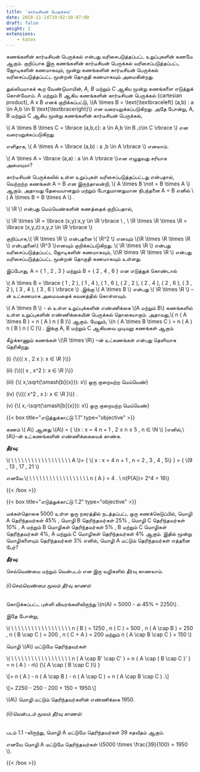 ```yaml
---
title: 'கார்டீசியன் பெருக்கல்'
date: 2018-11-14T19:02:50-07:00
draft: false
weight: 2
extensions:
    - katex
---
```


கணங்களின் கார்டீசியன் பெருக்கல் என்பது வரிசைபடுத்தப்பட்ட உறுப்புகளின் கணமே
ஆகும். குறிப்பாக இரு கணங்களின் கார்டீசியன் பெருக்கல் வரிசைப்படுத்தப்பட்ட ஜோடிகளின்
கணமாகவும், மூன்று கணங்களின் கார்டீசியன் பெருக்கல் வரிசைப்படுத்தப்பட்ட மூன்றன் தொகுதி
கணமாகவும் அமைகின்றது.

துல்லியமாகக் கூற வேண்டுமாயின், *A, B* மற்றும் *C* ஆகிய மூன்று கணங்களை எடுத்துக்
கொள்வோம். A மற்றும் B ஆகிய கணங்களின் கார்டீசியன் பெருக்கல் (cartesian product), A x B
எனக் குறிக்கப்பட்டு, \\(A \times B = \text{\textbraceleft} (a,b) : a \in A,b \in B \text{\textbraceright}\\) என வரையறுக்கப்படுகிறது. அதே போன்று, A, B
மற்றும் C ஆகிய மூன்று கணங்களின் கார்டீசியன் பெருக்கல்,

 \\( A \times B \times C = \lbrace (a,b,c): a \in A,b \in B ,c\in C \rbrace \\) என வரையறுக்கப்படுகிறது.

எளிதாக, \\( A \times A = \lbrace (a,b) : a ,b \in A \rbrace \\) எனலாம்.

 \\( A \times A = \lbrace (a,a) : a \in A \rbrace \\)என எழுதுவது சரியாக அமையுமா?

கார்டீசியன் பெருக்கலில் உள்ள உறுப்புகள் வரிசைப்படுத்தப்பட்டது என்பதால், வெற்றற்ற
கணங்கள் A = B என இருந்தாலன்றி, \\( A \times B \not = B \times A \\) ஆகும். அதாவது தேவையானதும் மற்றும்
போதுமானதுமான நிபந்தனை A = B எனில் \\( A \times B = B \times A \\) .

\\( \R \\) என்பது மெய்யெண்களின் கணத்தைக் குறிப்பதால்,

\\( \R \times \R = \lbrace (x,y):x,y \in \R \rbrace \ , \ \R \times \R \times \R  =  \lbrace (x,y,z):x,y,z \in \R \rbrace \\)

குறிப்பாக,\\( \R \times \R \\)  என்பதனை \\( \R^2 \\) எனவும் \\(\R \times \R \times \R \\) என்பதனை\\( \R^3 \\)எனவும்
குறிக்கப்படுகிறது. \\( \R \times \R \\)  என்பது வரிசைப்படுத்தப்பட்ட ஜோடிகளின் கணமாகவும், \\(\R \times \R \times \R \\) 
என்பது வரிசைப்படுத்தப்பட்ட மூன்றன் தொகுதி கணமாகவும் உள்ளது.

இப்போது, A = { 1 , 2 , 3 } மற்றும் B = { 2 , 4 , 6 } என எடுத்துக் கொண்டால்

\\( A \times B = \lbrace ( 1 , 2 ), ( 1 , 4 ), ( 1 , 6 ), ( 2 , 2 ), ( 2 , 4 ), ( 2 , 6 ), ( 3 , 2 ), ( 3 , 4 ), ( 3 , 6 ) \rbrace \\) .இங்கு \\( A \times B \\) என்பது
\\( \R \times \R \\)  –ன் உட்கணமாக அமைவதைக் கவனத்தில் கொள்ளவும்.

\\( A \times B \\) - ல் உள்ள உறுப்புக்களின் எண்ணிக்கை \\(A மற்றும் B\\) கணங்களில் உள்ள உறுப்புகளின்
எண்ணிக்கையின் பெருக்கல் தொகையாகும். அதாவது,\\( n ( A \times B ) = n ( A ) n ( B )\\) ஆகும். மேலும்,
\\(n ( A \times B \times C ) = n ( A ) n ( B ) n ( C )\\) . இங்கு A, B மற்றும் C ஆகியவை முடிவுறு கணங்கள் ஆகும்.

கீழ்க்காணும் கணங்கள் \\(\R \times \R\\) –ன் உட்கணங்கள் என்பது தெளிவாக தெரிகிறது.

(i) {\\({( x , 2 x ): x ∈ \R }\\)}

(ii) {\\({( x , x^2 ): x ∈ \R }\\)}

(iii) {\\( x,\sqrt{\smash[b]{x}}): x\\) ஒரு குறையற்ற மெய்யெண்}

(iv) {\\({( x^2 , x ): x ∈ \R }\\)} .

(v) {\\( x,-\sqrt{\smash[b]{x}}): x\\) ஒரு குறையற்ற மெய்யெண்}


{{< box title="எடுத்துக்காட்டு 1.1" type="objective" >}}

கணம் \\( A\\) ஆனது \\(A\\) = { \\(x : x = 4 n + 1 , 2 ≤ n ≤ 5 , n ∈ \N \\) }எனில்,\\(A\\)–ன் உட்கணங்களின் எண்ணிக்கையைக் காண்க.

**தீர்வு:**

\\( \ \  \  \  \  \  \ \  \  \ \  \  \  \ \  \ \ \ A \\)= { \\( x : x = 4 n + 1 , n = 2 , 3 , 4 , 5\\) } = { \\(9 , 13 , 17 , 21 \\) 

எனவே \\( \ \  \  \  \  \  \ \  \  \ \  \  \  \ \  \ \ \ n ( A ) = 4 . \\ n(P(A))= 2^4 = 16\\)


{{< /box >}}

{{< box title="எடுத்துக்காட்டு 1.2" type="objective" >}}

மக்கள்தொகை 5000 உள்ள ஒரு நகரத்தில் நடத்தப்பட்ட ஒரு கணக்கெடுப்பில்,
மொழி A தெரிந்தவர்கள் 45% , மொழி B தெரிந்தவர்கள் 25% , மொழி C தெரிந்தவர்கள் 10% , A
மற்றும் B மொழிகள் தெரிந்தவர்கள் 5% , B மற்றும் C மொழிகள் தெரிந்தவர்கள் 4%, A மற்றும் C
மொழிகள் தெரிந்தவர்கள் 4% ஆகும். இதில் மூன்று மொழிகளையும் தெரிந்தவர்கள் 3% எனில், மொழி
A மட்டும் தெரிந்தவர்கள் எத்தனை பேர்?

**தீர்வு:**

செவ்வெண்மை மற்றும் வென்படம் என இரு வழிகளில் தீர்வு காணலாம்.

###### (i)செவ்வெண்மை மூலம் தீர்வு காணல்

கொடுக்கப்பட்ட புள்ளி விவரங்களிலிருந்து \\(n(A) = 5000 - ல் 45% = 2250\\) .

இதே போன்று,

\\( \ \  \  \  \  \  \ \  \  \ \  \  \  \ \  \ \ \ n ( B ) = 1250 , n ( C ) = 500 , n ( A \cap B ) = 250 , n ( B \cap C ) = 200 , n ( C + A ) = 200 மற்றும் n ( A \cap B \cap C ) = 150 \\)

மொழி \\(A\\) மட்டுமே தெரிந்தவர்கள்

\\( \ \  \  \  \  \  \ \  \  \ \  \  \  \ \  \ \ \ n ( A \cap B' \cap C' ) = n { A \cap ( B \cap C )' } = n ( A ) - n\\) {\\( A \cap ( B \cap C )\\) }

\\[= n ( A ) - n ( A \cap B ) - n ( A \cap C ) + n ( A \cap B \cap C ) .\\]

\\[= 2250 - 250 - 200 + 150 = 1950.\\]

\\(A\\) மொழி மட்டும் தெரிந்தவர்களின் எண்ணிக்கை 1950.

###### (ii)வென்படம் மூலம் தீர்வு காணல்:

படம் 1.1 –லிருந்து, மொழி A மட்டுமே தெரிந்தவர்கள் 39 சதவீதம் ஆகும்.

எனவே மொழி A மட்டுமே தெரிந்தவர்கள் \\(5000 \times \frac{39}{100} = 1950 \\).

{{< /box >}}
